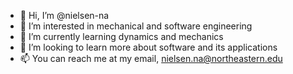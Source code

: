 - 👋 Hi, I’m @nielsen-na
- 👀 I’m interested in mechanical and software engineering
- 🌱 I’m currently learning dynamics and mechanics
- 💞️ I’m looking to learn more about software and its applications
- 📫 You can reach me at my email, nielsen.na@northeastern.edu

<!---
nielsen-na/nielsen-na is a ✨ special ✨ repository because its `README.md` (this file) appears on your GitHub profile.
You can click the Preview link to take a look at your changes.
--->
